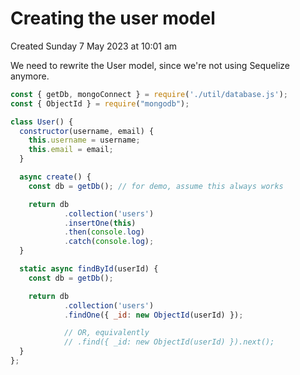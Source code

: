 # Creating the user model
Created Sunday 7 May 2023 at 10:01 am

We need to rewrite the User model, since we're not using Sequelize anymore.
```js
const { getDb, mongoConnect } = require('./util/database.js');
const { ObjectId } = require("mongodb");

class User() {
  constructor(username, email) {
    this.username = username;
    this.email = email;
  }

  async create() {
    const db = getDb(); // for demo, assume this always works

	return db
			.collection('users')
			.insertOne(this)
			.then(console.log)
			.catch(console.log);
  }

  static async findById(userId) {
    const db = getDb();

    return db
		    .collection('users')
		    .findOne({ _id: new ObjectId(userId) });

		    // OR, equivalently
		    // .find({ _id: new ObjectId(userId) }).next();
  }
};
```
